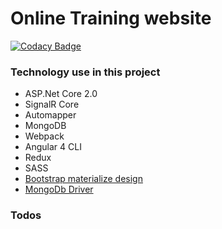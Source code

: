 # Online Training website 

[![Codacy Badge](https://api.codacy.com/project/badge/Grade/76d4da06634540c39741c7f8afd211f6)](https://www.codacy.com/app/ngohungphuc95/online-training?utm_source=github.com&amp;utm_medium=referral&amp;utm_content=ngohungphuc/online-training&amp;utm_campaign=Badge_Grade)

### Technology use in this project

  -  ASP.Net Core 2.0
  -  SignalR Core
  -  Automapper
  -  MongoDB
  -  Webpack
  -  Angular 4 CLI
  -  Redux
  -  SASS
  -  [Bootstrap materialize design](https://mdbootstrap.com) 
  -  [MongoDb Driver](https://github.com/mongodb/mongo-csharp-driver)
### Todos
